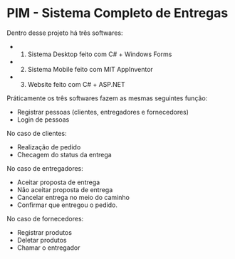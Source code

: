 # PIM - Sistema Completo de Entregas

Dentro desse projeto há três softwares:
- 1. Sistema Desktop feito com C# + Windows Forms
- 2. Sistema Mobile feito com MIT AppInventor
- 3. Website feito com C# + ASP.NET

Práticamente os três softwares fazem as mesmas seguintes função:
- Registrar pessoas (clientes, entregadores e fornecedores)
- Login de pessoas

No caso de clientes:
- Realização de pedido
- Checagem do status da entrega

No caso de entregadores:
- Aceitar proposta de entrega
- Não aceitar proposta de entrega
- Cancelar entrega no meio do caminho
- Confirmar que entregou o pedido.

No caso de fornecedores:
- Registrar produtos
- Deletar produtos
- Chamar o entregador
